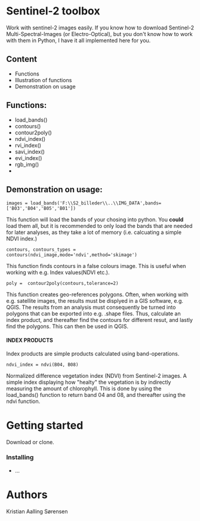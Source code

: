 # Sentinel-2 toolbox

Work with sentinel-2 images easily. If you know how to download Sentinel-2 Multi-Spectral-Images (or Electro-Optical), but you don't know how to work with them in Python, I have it all implemented here for you.


## Content
- Functions
- Illustration of functions 
- Demonstration on usage


## Functions:
- load_bands()
- contours()
- contour2poly()
- ndvi_index()
- rvi_index()
- savi_index()
- evi_index()
- rgb_img()
- 
## Demonstration on usage:
```
images = load_bands('F:\\S2_billeder\\..\\IMG_DATA',bands=['B03','B04','B05','B01'])
```
This function will load the bands of your chosing into python. You **could** load them all, but it is recommended to only load the bands that are needed for later analyses, as they take a lot of memory (i.e. calcuating a simple NDVI index.)

```
contours, contours_types = contours(ndvi_image,mode='ndvi',method='skimage')
```
This function finds contours in a false colours image. This is useful when working with e.g. Index values(NDVI etc.). 

```
poly =  contour2poly(contours,tolerance=2)
```
This function creates geo-references polygons. Often, when working with e.g. satellite images, the results must be displyed in a GIS software, e.g. QGIS. The results from an analysis must consequently be turned into polygons that can be exported into e.g. .shape files.
Thus, calculate an index product, and thereafter find the contours for different resut, and lastly find the polygons. This can then be used in QGIS.

#### INDEX PRODUCTS 
Index products are simple products calculated using band-operations.
```
ndvi_index = ndvi(B04, B08)
```
Normalized difference vegetation index (NDVI) from Sentinel-2 images. A simple index displaying how "healty" the vegetation is by indirectly measuring the amount of chlorophyll. This is done by using the load_bands() function to return band 04 and 08, and thereafter using the ndvi function.
# Getting started
Download or clone.

### Installing
* ...



# Authors

Kristian Aalling Sørensen
